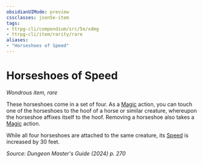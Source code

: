 ```yaml
---
obsidianUIMode: preview
cssclasses: json5e-item
tags:
- ttrpg-cli/compendium/src/5e/xdmg
- ttrpg-cli/item/rarity/rare
aliases: 
- "Horseshoes of Speed"
---
```

# Horseshoes of Speed
*Wondrous item, rare*  



These horseshoes come in a set of four. As a [Magic](Mechanics/rules/actions.md#Magic) action, you can touch one of the horseshoes to the hoof of a horse or similar creature, whereupon the horseshoe affixes itself to the hoof. Removing a horseshoe also takes a [Magic](Mechanics/rules/actions.md#Magic) action.

While all four horseshoes are attached to the same creature, its [Speed](Mechanics/rules/variant-rules/speed-xphb.md) is increased by 30 feet.

*Source: Dungeon Master's Guide (2024) p. 270*